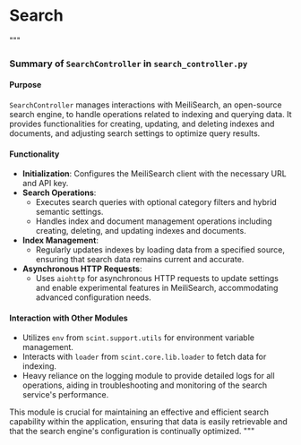 # Search
"""
### Summary of `SearchController` in `search_controller.py`

#### Purpose
`SearchController` manages interactions with MeiliSearch, an open-source search engine, to handle operations related to indexing and querying data. It provides functionalities for creating, updating, and deleting indexes and documents, and adjusting search settings to optimize query results.

#### Functionality
- **Initialization**: Configures the MeiliSearch client with the necessary URL and API key.
- **Search Operations**:
  - Executes search queries with optional category filters and hybrid semantic settings.
  - Handles index and document management operations including creating, deleting, and updating indexes and documents.
- **Index Management**:
  - Regularly updates indexes by loading data from a specified source, ensuring that search data remains current and accurate.
- **Asynchronous HTTP Requests**:
  - Uses `aiohttp` for asynchronous HTTP requests to update settings and enable experimental features in MeiliSearch, accommodating advanced configuration needs.

#### Interaction with Other Modules
- Utilizes `env` from `scint.support.utils` for environment variable management.
- Interacts with `loader` from `scint.core.lib.loader` to fetch data for indexing.
- Heavy reliance on the logging module to provide detailed logs for all operations, aiding in troubleshooting and monitoring of the search service's performance.

This module is crucial for maintaining an effective and efficient search capability within the application, ensuring that data is easily retrievable and that the search engine's configuration is continually optimized.
"""
